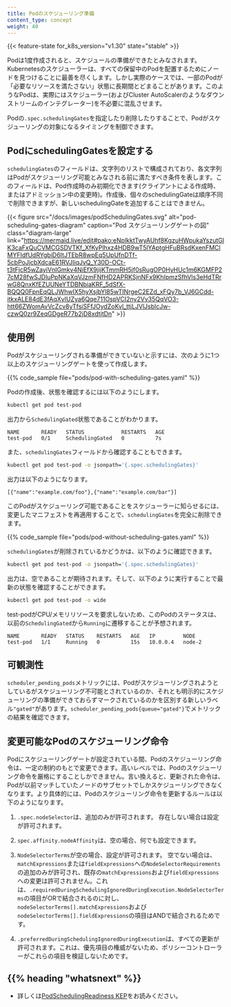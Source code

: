 ```yaml
---
title: Podのスケジューリング準備
content_type: concept
weight: 40
---
```


<!-- overview -->

{{< feature-state for_k8s_version="v1.30" state="stable" >}}

Podは1度作成されると、スケジュールの準備ができたとみなされます。Kubernetesのスケジューラーは、すべての保留中のPodを配置するためにノードを見つけることに最善を尽くします。しかし実際のケースでは、一部のPodが「必要なリソースを満たさない」状態に長期間とどまることがあります。このようなPodは、実際にはスケジューラー(およびCluster AutoScalerのようなダウンストリームのインテグレーター)を不必要に混乱させます。

Podの`.spec.schedulingGates`を指定したり削除したりすることで、Podがスケジューリングの対象になるタイミングを制御できます。

<!-- body -->

## PodにschedulingGatesを設定する

`schedulingGates`のフィールドは、文字列のリストで構成されており、各文字列はPodがスケジューリング可能とみなされる前に満たすべき条件を表します。このフィールドは、Pod作成時のみ初期化できます(クライアントによる作成時、またはアドミッション中の変更時)。作成後、個々のschedulingGateは順序不同で削除できますが、新しいschedulingGateを追加することはできません。

{{< figure src="/docs/images/podSchedulingGates.svg" alt="pod-scheduling-gates-diagram" caption="Pod スケジューリングゲートの図" class="diagram-large" link="https://mermaid.live/edit#pako:eNplkktTwyAUhf8KgzuHWpukaYszutGlK3caFxQuCVMCGSDVTKf_XfKyPlhxz4HDB9wT5lYAptgHFuBRsdKxenFMClMYFIdfUdRYgbiD6ItJTEbR8wpEq5UpUfnDTf-5cbPoJjcbXdcaE61RVJIiqJvQ_Y30D-OCt-t3tFjcR5wZayiVnIGmkv4NiEfX9jijKTmmRH5jf0sRugOP0HyHUc1m6KGMFP27cM28fwSJDluPpNKaXqVJzmFNfHD2APRKSjnNFx9KhIpmzSfhVls3eHdTRrwG8QnxKfEZUUNeYTDBNbiaKRF_5dSfX-BQQQ0FpnEqQLJWhwIX5hyXsjbYl85wTINrgeC2EZd_xFQy7b_VJ6GCdd-itkxALE84dE3fAqXyIUZya6Qqe711OspVCI2ny2Vv35QqVO3-htt66ZWomAvVcZcv8yTfsiSFfJOydZoKvl_ttjLJVlJsblcJw-czwQ0zr9ZeqGDgeR77b2jD8xdtjtDn" >}}

## 使用例

Podがスケジューリングされる準備ができていないと示すには、次のように1つ以上のスケジューリングゲートを使って作成します。

{{% code_sample file="pods/pod-with-scheduling-gates.yaml" %}}

Podの作成後、状態を確認するには以下のようにします。

```bash
kubectl get pod test-pod
```

出力から`SchedulingGated`状態であることがわかります。

```none
NAME       READY   STATUS            RESTARTS   AGE
test-pod   0/1     SchedulingGated   0          7s
```

また、`schedulingGates`フィールドから確認することもできます。

```bash
kubectl get pod test-pod -o jsonpath='{.spec.schedulingGates}'
```

出力は以下のようになります。

```none
[{"name":"example.com/foo"},{"name":"example.com/bar"}]
```

このPodがスケジューリング可能であることをスケジューラーに知らせるには、変更したマニフェストを再適用することで、`schedulingGates`を完全に削除できます。

{{% code_sample file="pods/pod-without-scheduling-gates.yaml" %}}

`schedulingGates`が削除されているかどうかは、以下のように確認できます。

```bash
kubectl get pod test-pod -o jsonpath='{.spec.schedulingGates}'
```

出力は、空であることが期待されます。そして、以下のように実行することで最新の状態を確認することができます。

```bash
kubectl get pod test-pod -o wide
```

test-podがCPU/メモリリソースを要求しないため、このPodのステータスは、以前の`SchedulingGated`から`Running`に遷移することが予想されます。

```none
NAME       READY   STATUS    RESTARTS   AGE   IP         NODE
test-pod   1/1     Running   0          15s   10.0.0.4   node-2
```

## 可観測性

`scheduler_pending_pods`メトリックには、Podがスケジューリングされようとしているがスケジューリング不可能とされているのか、それとも明示的にスケジューリングの準備ができておらずマークされているのかを区別する新しいラベル`"gated"`があります。`scheduler_pending_pods{queue="gated"}`でメトリックの結果を確認できます。

## 変更可能なPodのスケジューリング命令

Podにスケジューリングゲートが設定されている間、Podのスケジューリング命令は、一定の制約のもとで変更できます。高いレベルでは、Podのスケジューリング命令を厳格にすることしかできません。言い換えると、更新された命令は、Podが以前マッチしていたノードのサブセットでしかスケジューリングできなくなります。より具体的には、Podのスケジューリング命令を更新するルールは以下のようになります。

1. `.spec.nodeSelector`は、追加のみが許可されます。 存在しない場合は設定が許可されます。

2. `spec.affinity.nodeAffinity`は、空の場合、何でも設定できます。

3. `NodeSelectorTerms`が空の場合、設定が許可されます。 空でない場合は、`matchExpressions`または`fieldExpressions`への`NodeSelectorRequirements`の追加のみが許可され、既存の`matchExpressions`および`fieldExpressions`への変更は許可されません。これは、`.requiredDuringSchedulingIgnoredDuringExecution.NodeSelectorTerms`の項目がORで結合されるのに対し、`nodeSelectorTerms[].matchExpressions`および`nodeSelectorTerms[].fieldExpressions`の項目はANDで結合されるためです。

4. `.preferredDuringSchedulingIgnoredDuringExecution`は、すべての更新が許可されます。これは、優先項目の権威がないため、ポリシーコントローラーがこれらの項目を検証しないためです。


## {{% heading "whatsnext" %}}

* 詳しくは[PodSchedulingReadiness KEP](https://github.com/kubernetes/enhancements/blob/master/keps/sig-scheduling/3521-pod-scheduling-readiness)をお読みください。
